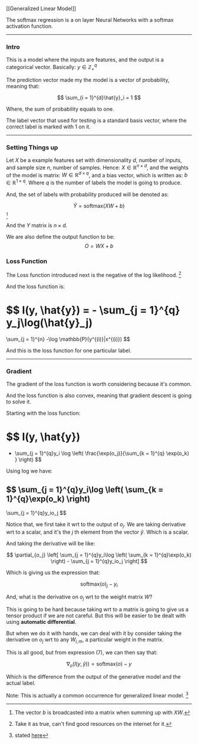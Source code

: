[[Generalized Linear Model]]

The softmax regression is a on layer Neural Networks with a softmax activation function. 

---

### **Intro**

This is a model where the inputs are features, and the output is a categorical vector. Basically: $y\in\mathbb{Z}^{q}_+$

The prediction vector made my the model is a vector of probability, meaning that: 

$$
\sum_{i = 1}^{d}\hat{y}_i = 1
$$

Where, the sum of probability equals to one. 

The label vector that used for testing is a standard basis vector, where the correct label is marked with $1$ on it. 

---
### **Setting Things up**

Let $X$ be a example features set with dimensionality $d$, number of inputs, and sample size $n$, number of samples. Hence: $X\in\mathbb{R}^{n\times d}$, and the weights of the model is matrix: $W\in \mathbb{R}^{d\times q}$, and a bias vector, which is written as: $b\in \mathbb{R}^{1\times q}$. Where $q$ is the number of labels the model is going to produce. 

And, the set of labels with probability produced will be denoted as: 

$$
\hat{Y} = \text{softmax}(XW + b)
\tag{1}
$$ 
[^1]

And the $Y$ matrix is $n \times d$. 

We are also define the output function to be: 
$$
O = WX + b
$$


### **Loss Function**

The Loss function introduced next is the negative of the log likelihood. [^2]

And the loss function is: 

$$
l(y, \hat{y}) = - \sum_{j = 1}^{q}
    y_j\log(\hat{y}_j)
=
\sum_{j = 1}^{n}
    -\log \mathbb{P}(y^{(i)}|x^{(i)})
$$

And this is the loss function for one particular label. 


---
### **Gradient**

The gradient of the loss function is worth considering because it's common. 

And the loss function is also convex, meaning that gradient descent is going to solve it. 

Starting with the loss function: 

$$
l(y, \hat{y}) 
= 
- \sum_{j = 1}^{q}y_i \log \left(
    \frac{\exp(o_j)}{\sum_{k = 1}^{q}
        \exp(o_k)
    }
\right)
$$

Using log we have: 

$$
\sum_{j = 1}^{q}y_i\log
    \left(
        \sum_{k = 1}^{q}\exp(o_k)
    \right)
-
\sum_{j = 1}^{q}y_io_j
$$

Notice that, we first take it wrt to the output of $o_j$. We are taking derivative wrt to a scalar, and it's the $j$ th element from the vector $\hat{y}$. Which is a scalar.

And taking the derivative will be like: 

$$
\partial_{o_j} 
\left[
        \sum_{j = 1}^{q}y_i\log
            \left(
                \sum_{k = 1}^{q}\exp(o_k)
            \right)
        -
        \sum_{j = 1}^{q}y_io_j
    \right]
$$

Which is giving us the expression that: 

$$
\text{softmax}(o)_j - y_i
\tag{7}
$$

And, what is the derivative on $o_j$ wrt to the weight matrix $W$? 

This is going to be hard because taking wrt to a matrix is going to give us a tensor product if we are not careful. But this will be easier to be dealt with using **automatic differential**. 

But when we do it with hands, we can deal with it by consider taking the derivative on $o_j$ wrt to any $W_{l, m}$, a particular weight in the matrix. 

This is all good, but from expression (7), we can then say that: 

$$
\nabla_o(l(y, \hat{y})) = 
\text{softmax}(o) - y
$$

Which is the difference from the output of the generative model and the actual label. 

Note: This is actually a common occurrence for generalized linear model. [^3]



[^1]: The vector $b$ is broadcasted into a matrix when summing up with $XW$. 
[^2]: Take it as true, can't find good resources on the internet for it.
[^3]: stated [here](https://d2l.ai/chapter_linear-networks/softmax-regression.html)

